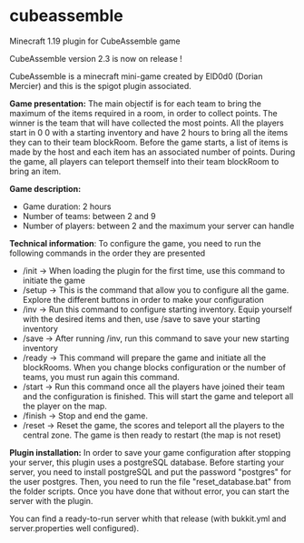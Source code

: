 # cubeassemble
Minecraft 1.19 plugin for CubeAssemble game

CubeAssemble version 2.3 is now on release !

CubeAssemble is a minecraft mini-game created by ElD0d0 (Dorian Mercier) and this is the spigot plugin associated.

**Game presentation:** The main objectif is for each team to bring the maximum of the items required in a room, in order to collect points. The winner is the team that will have collected the most points. All the players start in 0 0 with a starting inventory and have 2 hours to bring all the items they can to their team blockRoom. Before the game starts, a list of items is made by the host and each item has an associated number of points. During the game, all players can teleport themself into their team blockRoom to bring an item.

**Game description:** 
- Game duration: 2 hours
- Number of teams: between 2 and 9
- Number of players: between 2 and the maximum your server can handle

**Technical information**: To configure the game, you need to run the following commands in the order they are presented
- /init -> When loading the plugin for the first time, use this command to initiate the game
- /setup -> This is the command that allow you to configure all the game. Explore the different buttons in order to make your configuration
- /inv -> Run this command to configure starting inventory. Equip yourself with the desired items and then, use /save to save your starting inventory
- /save -> After running /inv, run this command to save your new starting inventory
- /ready -> This command will prepare the game and initiate all the blockRooms. When you change blocks configuration or the number of teams, you must run again this command.
- /start -> Run this command once all the players have joined their team and the configuration is finished. This will start the game and teleport all the player on the map.
- /finish -> Stop and end the game.
- /reset -> Reset the game, the scores and teleport all the players to the central zone. The game is then ready to restart (the map is not reset)

**Plugin installation:** In order to save your game configuration after stopping your server, this plugin uses a postgreSQL database. Before starting your server, you need to install postgreSQL and put the password "postgres" for the user postgres. Then, you need to run the file "reset_database.bat" from the folder scripts. Once you have done that without error, you can start the server with the plugin.

You can find a ready-to-run server whith that release (with bukkit.yml and server.properties well configured).
